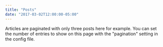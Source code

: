 ```yaml
---
title: "Posts"
date: "2017-03-02T12:00:00-05:00"
---
```


Articles are paginated with only three posts here for example. You can set the number of entries to show on this page with the "pagination" setting in the config file.
